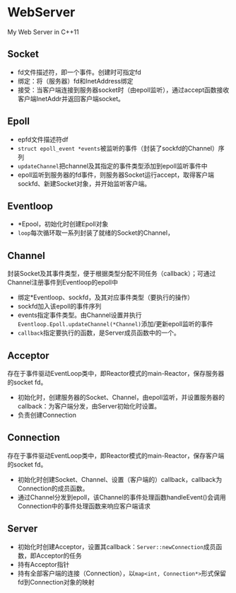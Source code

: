 # WebServer
My Web Server in C++11

## Socket
- fd文件描述符，即一个事件。创建时可指定fd
- 绑定：将（服务器）fd和InetAddress绑定
- 接受：当客户端连接到服务器socket时（由epoll监听），通过accept函数接收客户端InetAddr并返回客户端socket。

## Epoll
- epfd文件描述符df
- `struct epoll_event *events`被监听的事件（封装了sockfd的Channel）序列
- `updateChannel`把channel及其指定的事件类型添加到epoll监听事件中
- epoll监听到服务器的fd事件，则服务器Socket运行accept，取得客户端sockfd、新建Socket对象，并开始监听客户端。

## Eventloop
- *Epool，初始化时创建Epoll对象
- `loop`每次循环取一系列封装了就绪的Socket的Channel，

## Channel
封装Socket及其事件类型，便于根据类型分配不同任务（callback）；可通过Channel注册事件到Eventloop的epoll中
- 绑定*Eventloop、sockfd，及其对应事件类型（要执行的操作）
- sockfd加入该epoll的事件序列
- events指定事件类型。由Channel设置并执行`Eventloop.Epoll.updateChannel(*Channel)`添加/更新epoll监听的事件
- `callback`指定要执行的函数，是Server成员函数中的一个。

## Acceptor
存在于事件驱动EventLoop类中，即Reactor模式的main-Reactor，保存服务器的socket fd。
- 初始化时，创建服务器的Socket、Channel，由epoll监听，并设置服务器的callback：为客户端分发，由Server初始化时设置。
- 负责创建Connection

## Connection
存在于事件驱动EventLoop类中，即Reactor模式的main-Reactor，保存客户端的socket fd。
- 初始化时创建Socket、Channel、设置（客户端的）callback，callback为Connection的成员函数。
- 通过Channel分发到epoll，该Channel的事件处理函数handleEvent()会调用Connection中的事件处理函数来响应客户端请求

## Server
- 初始化时创建Acceptor，设置其callback：`Server::newConnection`成员函数，即Acceptor的任务
- 持有Acceptor指针
- 持有全部客户端的连接（Connection），以`map<int, Connection*>`形式保留fd到Connection对象的映射
